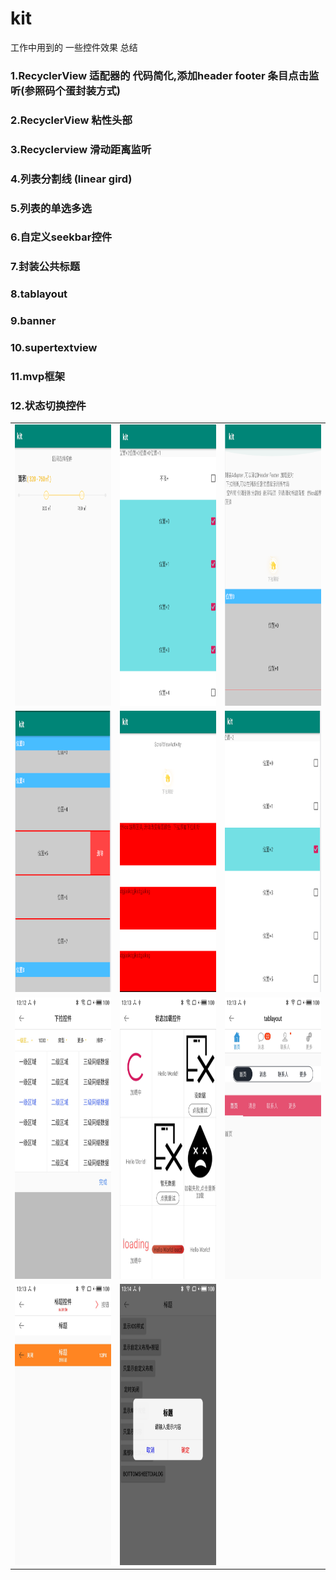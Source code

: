 # kit
工作中用到的 一些控件效果 总结

### 1.RecyclerView  适配器的 代码简化,添加header  footer  条目点击监听(参照码个蛋封装方式)
### 2.RecyclerView 粘性头部
### 3.Recyclerview 滑动距离监听
### 4.列表分割线   (linear  gird)
### 5.列表的单选多选
### 6.自定义seekbar控件
### 7.封装公共标题
### 8.tablayout
### 9.banner
### 10.supertextview
### 11.mvp框架
### 12.状态切换控件


<table align="center">
    <tr align="center">
      <td><img src="https://github.com/liuzeze/kit/blob/master/doc/1.png" width="280" height="450"/></td>
        <td><img src="https://github.com/liuzeze/kit/blob/master/doc/2.png" width="280" height="450"/></td>
         <td><img src="https://github.com/liuzeze/kit/blob/master/doc/3.png" width="280" height="450"/></td>
    </tr>
        <tr align="center">
           <td><img src="https://github.com/liuzeze/kit/blob/master/doc/4.png" width="280" height="450"/></td>
         <td><img src="https://github.com/liuzeze/kit/blob/master/doc/5.png" width="280" height="450"/></td>
         <td><img src="https://github.com/liuzeze/kit/blob/master/doc/6.png" width="280" height="450"/></td>
    </tr> 
    </tr>
        <tr align="center">
           <td><img src="https://github.com/liuzeze/kit/blob/master/doc/7.jpg" width="280" height="450"/></td>
         <td><img src="https://github.com/liuzeze/kit/blob/master/doc/8.jpg" width="280" height="450"/></td>
         <td><img src="https://github.com/liuzeze/kit/blob/master/doc/9.jpg" width="280" height="450"/></td>
    </tr>
      </tr>
            <tr align="center">
               <td><img src="https://github.com/liuzeze/kit/blob/master/doc/10.jpg" width="280" height="450"/></td>
             <td><img src="https://github.com/liuzeze/kit/blob/master/doc/11.jpg" width="280" height="450"/></td>
        </tr>
</table>


